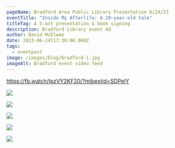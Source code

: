 ```yaml
---
pageName: Bradford Area Public Library Presentation 6/24/23
eventTitle: "Inside My Afterlife: A 20-year-old tale"
titleTag: A 5-act presentation & book signing
description: Bradford Library event Ad
author: David McElwee
date: 2023-06-24T17:30:00.000Z
tags:
  - eventpost
image: /images/blog/bradford-1.jpg
imageAlt: Bradford event video feed
---
```

<https://fb.watch/lpzVY2KF20/?mibextid=SDPelY>

![](/images/blog/bradford3.jpg)

![](/images/blog/bradford2.jpg)

![](/images/blog/bradford6.jpg)

![](/images/blog/bradford5.jpg)

![](/images/blog/bradford4.jpg)

[](https://fb.watch/lpzVY2KF20/?mibextid=SDPelY)